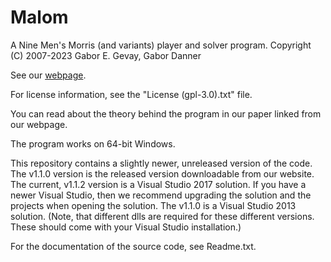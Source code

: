 # Malom

A Nine Men's Morris (and variants) player and solver program.
Copyright (C) 2007-2023  Gabor E. Gevay, Gabor Danner

See our [webpage](http://compalg.inf.elte.hu/~ggevay/mills/index.php).

For license information, see the "License (gpl-3.0).txt" file.

You can read about the theory behind the program in our paper linked from our webpage.

The program works on 64-bit Windows.

This repository contains a slightly newer, unreleased version of the code. The v1.1.0 version is the released version downloadable from our website.
The current, v1.1.2 version is a Visual Studio 2017 solution. If you have a newer Visual Studio, then we recommend upgrading the solution and the projects when opening the solution. 
The v1.1.0 is a Visual Studio 2013 solution. (Note, that different dlls are required for these different versions. These should come with your Visual Studio installation.)

For the documentation of the source code, see Readme.txt.
